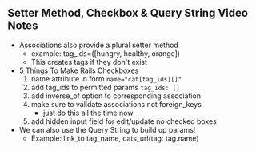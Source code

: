## Setter Method, Checkbox & Query String Video Notes

- Associations also provide a plural setter method
    + example: tag_ids=([hungry, healthy, orange])
    + This creates tags if they don't exist
- 5 Things To Make Rails Checkboxes
    1. name attribute in form `name="cat[tag_ids][]"`
    2. add tag_ids to permitted params `tag_ids: []`
    3. add inverse_of option to corresponding association
    4. make sure to validate associations not foreign_keys
        * just do this all the time now
    5. add hidden input field for edit/update no checked boxes
- We can also use the Query String to build up params!
    + Example: link_to tag_name, cats_url(tag: tag.name)
